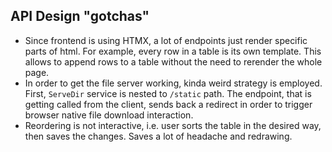 ## API Design "gotchas"
- Since frontend is using HTMX, a lot of endpoints just render specific parts of html. For example, every row in a table is its own template. This allows to append rows to a table without the need to rerender the whole page.
- In order to get the file server working, kinda weird strategy is employed. First, `ServeDir` service is nested to `/static` path. The endpoint, that is getting called from the client, sends back a redirect in order to trigger browser native file download interaction. 
- Reordering is not interactive, i.e. user sorts the table in the desired way, then saves the changes. Saves a lot of headache and redrawing. 
